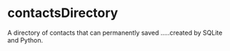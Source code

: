 # contactsDirectory
A directory of contacts that can permanently saved .....created by SQLite and Python.
